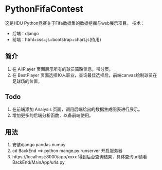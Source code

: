 # PythonFifaContest
这是HDU Python竞赛关于Fifa数据集的数据挖掘与web展示项目。
技术：
- 后端：django
- 前端：html+css+js+bootstrap+chart.js(待用)

## 简介
1. 在 AllPlayer 页面展示所有的球员简略信息，带分页。
2. 在 BestPlayer 页面选择10人职业，查询最佳选择后，前端canvas绘制球员在足球场的位置。

## Todo
1. 在前端添加 Analysis 页面，调用后端给出的数据生成图表进行展示。
2. 增加更多的后端分析函数，以备前端使用。

## 用法
1. 安装django pandas numpy
2. cd BackEnd ==> python mange.py runserver 开启服务器
3. https://localhost:8000/app/xxxx 得到后台查询结果，具体查询url请看 BackEnd/MainApp/urls.py